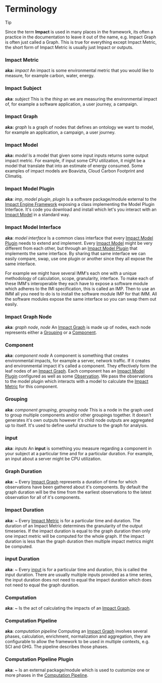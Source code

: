 # Terminology

> [!tip] 
> Since the term **Impact** is used in many places in the framework, its often a practice in the documentation to leave it out of the name, e.g. Impact Graph is often just called a Graph. This is true for everything except Impact Metric, the short form of Impact Metric is usually just Impact or outputs.

### Impact Metric
**aka:** *impact*
An impact is some environmental metric that you would like to measure, for example carbon, water, energy.

### Impact Subject
**aka**: *subject*
This is the *thing* an we are measuring the environmental impact of, for example a software application, a user journey, a campaign.

### Impact Graph 
**aka:** *graph*
Is a graph of nodes that defines an ontology we want to model, for example an application, a campaign, a user journey. 

### Impact Model
**aka:** *model*
Is a model that given some input inputs returns some output impact metric. For example, if input some CPU utilization, it might be a model that translate that into an estimate of energy consumed. Some examples of impact models are Boavizta, Cloud Carbon Footprint and Climatiq.

### Impact Model Plugin
**aka**: *imp*, *model plugin*, *plugin*
Is a software package/module external to the [Impact Engine Framework](./specification/Impact%20Engine%20Framework.md) exposing a class implementing the Model Plugin Interface. It's code you download and install which let's you interact with an [Impact Model](Impact%20Model) in a standard way.

### Impact Model Interface
**aka**: *model interface*
Is a common class interface that every [Impact Model Plugin](specification/Impact%20Model%20Plugin.md) needs to extend and implement. Every [Impact Model](Impact%20Model) might be very different from each other, but through an [Impact Model Plugin](specification/Impact%20Model%20Plugin.md) that implements the same interface. By sharing that same interface we can easily compare, swap, use one plugin or another since they all expose the same interface.

For example we might have several IMM's each one with a unique methodology of calculation, scope, granularity, interface. To make each of these IMM's interoperable they each have to expose a software module which adheres to the IMI specification, this is called an IMP. Then to use an IMM all you need to do is to install the software module IMP for that IMM. All the software modules expose the same interface so you can swap them out easily.

### Impact Graph Node
**aka**: *graph node*, *node*
An [Impact Graph](specification/Impact%20Graph.md) is made up of nodes, each node represents either a [Grouping](#Grouping) or a [Component](#Component). 

### Component
**aka**: *component node*
A component is something that creates environmental impacts, for example a server, network traffic. If it creates and environmental impact it's called a component. They effectively form the leaf nodes of an [Impact Graph](specification/Impact%20Graph.md). Each component has an [Impact Model Plugin](specification/Impact%20Model%20Plugin.md) configured as well as some [Observation](Observation.md). We pass the observations to the model plugin which interacts with a model to calculate the [Impact Metric](Impact%20Metric) for this component.
### Grouping
**aka**: *component grouping*, *grouping node*
This is a node in the graph used to group multiple components and/or other groupings together. It doesn't generates it's own outputs however it's child node outputs are aggregated up to itself. It's used to define useful structure to the graph for analysis.
### input
**aka**: *inputs*
An **input** is something you measure regarding a component in your subject at a particular time and for a particular duration. For example, an input about a server might be CPU utilization.
### Graph Duration
**aka**: ~
Every [Impact Graph](specification/Impact%20Graph.md) represents a duration of time for which observations have been gathered about it's components. By default the graph duration will be the time from the earliest observations to the latest observation for all of it's components.
### Impact Duration
**aka**: ~
Every [Impact Metric](Impact%20Metric) is for a particular time and duration. The duration of an Impact Metric determines the granularity of the output timeseries. If the impact duration is equal to the graph duration then only one impact metric will be computed for the whole graph. If the impact duration is less than the graph duration then multiple impact metrics might be computed.
### input Duration
**aka**: ~
Every [input](input.md) is for a particular time and duration, this is called the input duration. There are usually multiple inputs provided as a time series, the input duration does not need to equal the impact duration which does not need to equal the graph duration.
### Computation
**aka**: ~
Is the act of calculating the impacts of an [Impact Graph](specification/Impact%20Graph.md).

### Computation Pipeline
**aka**: *computation pipeline*
Computing an [Impact Graph](specification/Impact%20Graph.md) involves several phases, calculation, enrichment, normalization and aggregation, they are configurable to allow the framework to be used in multiple contexts, e.g. SCI and GHG. The pipeline describes those phases.

### Computation Pipeline Plugin
**aka**: ~
Is an external package/module which is used to customize one or more phases in the [Computation Pipeline](Computation%20Pipeline.md).

